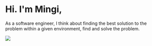 # Hi. I'm Mingi, 
As a software engineer, I think about finding the best solution to the problem within a given environment, find and solve the problem.

<a href="https://github.com/devxb/gitanimals">
  <img src="https://render.gitanimals.org/farms/meengi07"/>
</a>
